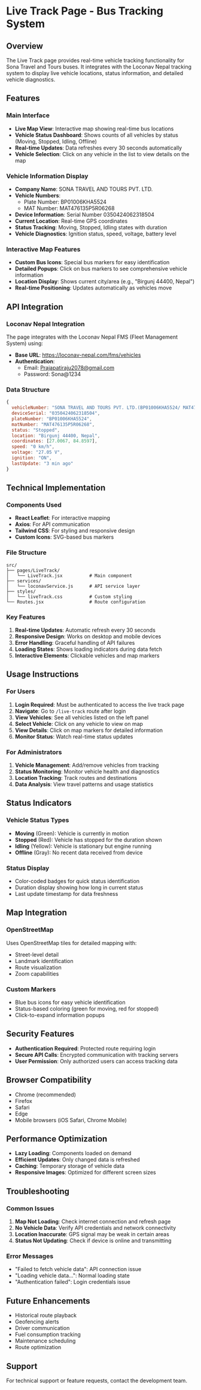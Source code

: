 # Live Track Page - Bus Tracking System

## Overview
The Live Track page provides real-time vehicle tracking functionality for Sona Travel and Tours buses. It integrates with the Loconav Nepal tracking system to display live vehicle locations, status information, and detailed vehicle diagnostics.

## Features

### Main Interface
- **Live Map View**: Interactive map showing real-time bus locations
- **Vehicle Status Dashboard**: Shows counts of all vehicles by status (Moving, Stopped, Idling, Offline)
- **Real-time Updates**: Data refreshes every 30 seconds automatically
- **Vehicle Selection**: Click on any vehicle in the list to view details on the map

### Vehicle Information Display
- **Company Name**: SONA TRAVEL AND TOURS PVT. LTD.
- **Vehicle Numbers**: 
  - Plate Number: BP01006KHA5524
  - MAT Number: MAT476135P5R06268
- **Device Information**: Serial Number 0350424062318504
- **Current Location**: Real-time GPS coordinates
- **Status Tracking**: Moving, Stopped, Idling states with duration
- **Vehicle Diagnostics**: Ignition status, speed, voltage, battery level

### Interactive Map Features
- **Custom Bus Icons**: Special bus markers for easy identification
- **Detailed Popups**: Click on bus markers to see comprehensive vehicle information
- **Location Display**: Shows current city/area (e.g., "Birgunj 44400, Nepal")
- **Real-time Positioning**: Updates automatically as vehicles move

## API Integration

### Loconav Nepal Integration
The page integrates with the Loconav Nepal FMS (Fleet Management System) using:
- **Base URL**: https://loconav-nepal.com/fms/vehicles
- **Authentication**: 
  - Email: Prajapatiraju2078@gmail.com
  - Password: Sona@1234

### Data Structure
```javascript
{
  vehicleNumber: "SONA TRAVEL AND TOURS PVT. LTD.(BP01006KHA5524/ MAT476135P5R06268)",
  deviceSerial: "0350424062318504",
  plateNumber: "BP01006KHA5524",
  matNumber: "MAT476135P5R06268",
  status: "Stopped",
  location: "Birgunj 44400, Nepal",
  coordinates: [27.0067, 84.8597],
  speed: "0 km/h",
  voltage: "27.05 V",
  ignition: "ON",
  lastUpdate: "3 min ago"
}
```

## Technical Implementation

### Components Used
- **React Leaflet**: For interactive mapping
- **Axios**: For API communication
- **Tailwind CSS**: For styling and responsive design
- **Custom Icons**: SVG-based bus markers

### File Structure
```
src/
├── pages/LiveTrack/
│   └── LiveTrack.jsx          # Main component
├── services/
│   └── loconavService.js      # API service layer
├── styles/
│   └── liveTrack.css          # Custom styling
└── Routes.jsx                 # Route configuration
```

### Key Features
1. **Real-time Updates**: Automatic refresh every 30 seconds
2. **Responsive Design**: Works on desktop and mobile devices
3. **Error Handling**: Graceful handling of API failures
4. **Loading States**: Shows loading indicators during data fetch
5. **Interactive Elements**: Clickable vehicles and map markers

## Usage Instructions

### For Users
1. **Login Required**: Must be authenticated to access the live track page
2. **Navigate**: Go to `/live-track` route after login
3. **View Vehicles**: See all vehicles listed on the left panel
4. **Select Vehicle**: Click on any vehicle to view on map
5. **View Details**: Click on map markers for detailed information
6. **Monitor Status**: Watch real-time status updates

### For Administrators
1. **Vehicle Management**: Add/remove vehicles from tracking
2. **Status Monitoring**: Monitor vehicle health and diagnostics
3. **Location Tracking**: Track routes and destinations
4. **Data Analysis**: View travel patterns and usage statistics

## Status Indicators

### Vehicle Status Types
- **Moving** (Green): Vehicle is currently in motion
- **Stopped** (Red): Vehicle has stopped for the duration shown
- **Idling** (Yellow): Vehicle is stationary but engine running
- **Offline** (Gray): No recent data received from device

### Status Display
- Color-coded badges for quick status identification
- Duration display showing how long in current status
- Last update timestamp for data freshness

## Map Integration

### OpenStreetMap
Uses OpenStreetMap tiles for detailed mapping with:
- Street-level detail
- Landmark identification
- Route visualization
- Zoom capabilities

### Custom Markers
- Blue bus icons for easy vehicle identification
- Status-based coloring (green for moving, red for stopped)
- Click-to-expand information popups

## Security Features
- **Authentication Required**: Protected route requiring login
- **Secure API Calls**: Encrypted communication with tracking servers
- **User Permission**: Only authorized users can access tracking data

## Browser Compatibility
- Chrome (recommended)
- Firefox
- Safari
- Edge
- Mobile browsers (iOS Safari, Chrome Mobile)

## Performance Optimization
- **Lazy Loading**: Components loaded on demand
- **Efficient Updates**: Only changed data is refreshed
- **Caching**: Temporary storage of vehicle data
- **Responsive Images**: Optimized for different screen sizes

## Troubleshooting

### Common Issues
1. **Map Not Loading**: Check internet connection and refresh page
2. **No Vehicle Data**: Verify API credentials and network connectivity
3. **Location Inaccurate**: GPS signal may be weak in certain areas
4. **Status Not Updating**: Check if device is online and transmitting

### Error Messages
- "Failed to fetch vehicle data": API connection issue
- "Loading vehicle data...": Normal loading state
- "Authentication failed": Login credentials issue

## Future Enhancements
- Historical route playback
- Geofencing alerts
- Driver communication
- Fuel consumption tracking
- Maintenance scheduling
- Route optimization

## Support
For technical support or feature requests, contact the development team.
